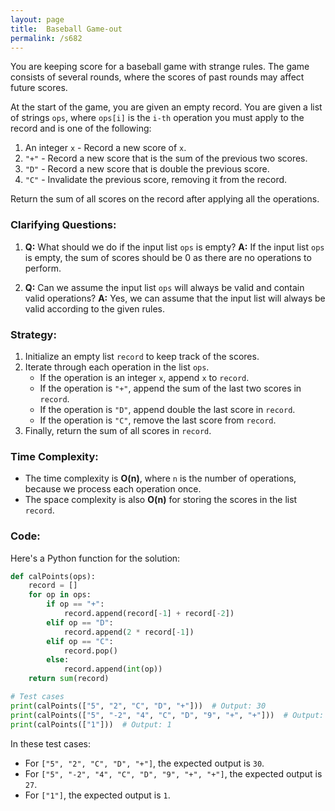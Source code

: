 ```yaml
---
layout: page
title:  Baseball Game-out
permalink: /s682
---
```

You are keeping score for a baseball game with strange rules. The game consists of several rounds, where the scores of past rounds may affect future scores.

At the start of the game, you are given an empty record. You are given a list of strings `ops`, where `ops[i]` is the `i-th` operation you must apply to the record and is one of the following:

1. An integer `x` - Record a new score of `x`.
2. `"+"` - Record a new score that is the sum of the previous two scores.
3. `"D"` - Record a new score that is double the previous score.
4. `"C"` - Invalidate the previous score, removing it from the record.

Return the sum of all scores on the record after applying all the operations.

### Clarifying Questions:
1. **Q:** What should we do if the input list `ops` is empty?
   **A:** If the input list `ops` is empty, the sum of scores should be 0 as there are no operations to perform.
   
2. **Q:** Can we assume the input list `ops` will always be valid and contain valid operations?
   **A:** Yes, we can assume that the input list will always be valid according to the given rules.

### Strategy:
1. Initialize an empty list `record` to keep track of the scores.
2. Iterate through each operation in the list `ops`.
   - If the operation is an integer `x`, append `x` to `record`.
   - If the operation is `"+"`, append the sum of the last two scores in `record`.
   - If the operation is `"D"`, append double the last score in `record`.
   - If the operation is `"C"`, remove the last score from `record`.
3. Finally, return the sum of all scores in `record`.

### Time Complexity:
- The time complexity is **O(n)**, where `n` is the number of operations, because we process each operation once.
- The space complexity is also **O(n)** for storing the scores in the list `record`.

### Code:
Here's a Python function for the solution:

```python
def calPoints(ops):
    record = []
    for op in ops:
        if op == "+":
            record.append(record[-1] + record[-2])
        elif op == "D":
            record.append(2 * record[-1])
        elif op == "C":
            record.pop()
        else:
            record.append(int(op))
    return sum(record)

# Test cases
print(calPoints(["5", "2", "C", "D", "+"]))  # Output: 30
print(calPoints(["5", "-2", "4", "C", "D", "9", "+", "+"]))  # Output: 27
print(calPoints(["1"]))  # Output: 1
```

In these test cases:
- For `["5", "2", "C", "D", "+"]`, the expected output is `30`.
- For `["5", "-2", "4", "C", "D", "9", "+", "+"]`, the expected output is `27`.
- For `["1"]`, the expected output is `1`.